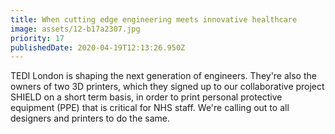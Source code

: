 ```yaml
---
title: When cutting edge engineering meets innovative healthcare
image: assets/12-b17a2307.jpg
priority: 17
publishedDate: 2020-04-19T12:13:26.950Z
---
```

TEDI London is shaping the next generation of engineers. They're also the owners of two 3D printers, which they signed up to our collaborative project SHIELD on a short term basis, in order to print personal protective equipment (PPE) that is critical for NHS staff. We're calling out to all designers and printers to do the same.
